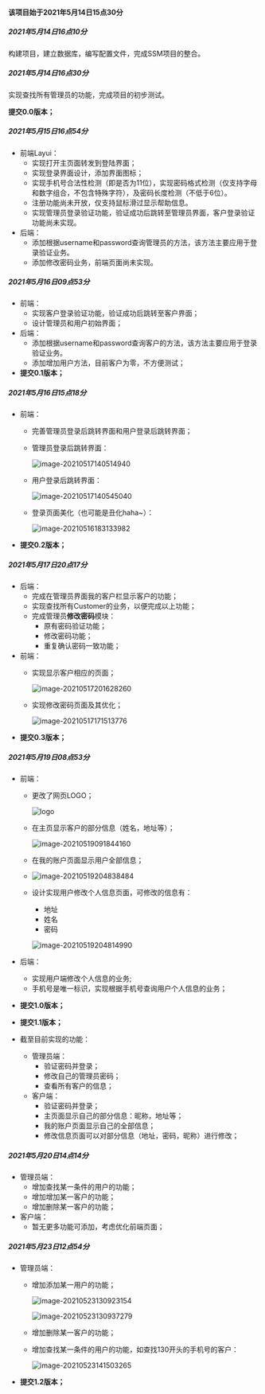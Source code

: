 #### 该项目始于2021年5月14日15点30分

##### 2021年5月14日16点10分

构建项目，建立数据库，编写配置文件，完成SSM项目的整合。

##### 2021年5月14日16点30分

实现查找所有管理员的功能，完成项目的初步测试。

**提交0.0版本；**

##### 2021年5月15日16点54分

- 前端Layui：
  - 实现打开主页面转发到登陆界面；
  - 实现登录界面设计，添加界面图标；
  - 实现手机号合法性检测（即是否为11位），实现密码格式检测（仅支持字母和数字组合，不包含特殊字符），及密码长度检测（不低于6位）。
  - 注册功能尚未开放，仅支持鼠标滑过显示帮助信息。
  - 实现管理员登录验证功能，验证成功后跳转至管理员界面，客户登录验证功能尚未实现。
- 后端：
  - 添加根据username和password查询管理员的方法，该方法主要应用于登录验证业务。
  - 添加修改密码业务，前端页面尚未实现。

##### 2021年5月16日09点53分

- 前端：
  - 实现客户登录验证功能，验证成功后跳转至客户界面；
  - 设计管理员和用户初始界面；
- 后端：
  - 添加根据username和password查询客户的方法，该方法主要应用于登录验证业务。
  - 添加增加用户方法，目前客户为零，不方便测试；
- **提交0.1版本；**

##### 2021年5月16日15点18分

- 前端：

  - 完善管理员登录后跳转界面和用户登录后跳转界面；

  - 管理员登录后跳转界面：

    ![image-20210517140514940](noteImages/image-20210517140514940.png)

  - 用户登录后跳转界面：

    ![image-20210517140545040](noteImages/image-20210517140545040.png)

  - 登录页面美化（也可能是丑化haha~）：

    ![image-20210516183133982](noteImages/image-20210516183133982.png)

- **提交0.2版本；**

##### 2021年5月17日20点17分

- 后端：
  - 完成在管理员界面我的客户栏显示客户的功能；
  - 实现查找所有Customer的业务，以便完成以上功能；
  - 完成管理员**修改密码**模块：
    - 原有密码验证功能；
    - 修改密码功能；
    - 重复确认密码一致功能；
- 前端：
  - 实现显示客户相应的页面；

    ![image-20210517201628260](noteImages/image-20210517201628260.png)

  - 实现修改密码页面及其优化；

    ![image-20210517171513776](noteImages/image-20210517171513776.png)
- **提交0.3版本；**

##### 2021年5月19日08点53分

- 前端：

  - 更改了网页LOGO；

    ![logo](noteImages/logo.png)

  - 在主页显示客户的部分信息（姓名，地址等）；

    ![image-20210519091844160](noteImages/image-20210519091844160.png)

  - 在我的账户页面显示用户全部信息；

  - ![image-20210519204838484](noteImages/image-20210519204838484.png)

  - 设计实现用户修改个人信息页面，可修改的信息有：

    - 地址
    - 姓名
    - 密码

    ![image-20210519204814990](noteImages/image-20210519204814990.png)

- 后端：

  - 实现用户端修改个人信息的业务;
  - 手机号是唯一标识，实现根据手机号查询用户个人信息的业务；

- **提交1.0版本；**

- **提交1.1版本；**

- 截至目前实现的功能：

  - 管理员端：
    - 验证密码并登录；
    - 修改自己的管理员密码；
    - 查看所有客户的信息；
  - 客户端：
    - 验证密码并登录；
    - 主页面显示自己的部分信息：昵称，地址等；
    - 我的账户页面显示自己的全部信息；
    - 修改信息页面可以对部分信息（地址，密码，昵称）进行修改；

##### 2021年5月20日14点14分

- 管理员端：
  - 增加查找某一条件的用户的功能；
  - 增加增加某一客户的功能；
  - 增加删除某一客户的功能；
- 客户端：
  - 暂无更多功能可添加，考虑优化前端页面；

##### 2021年5月23日12点54分

- 管理员端：

  - 增加添加某一用户的功能；

    ![image-20210523130923154](noteImages/image-20210523130923154.png)

    ![image-20210523130937279](noteImages/image-20210523130937279.png)

  - 增加删除某一客户的功能；

  - 增加查找某一条件的用户的功能，如查找130开头的手机号的客户：

    ![image-20210523141503265](noteImages/image-20210523141503265.png)

- **提交1.2版本；**


